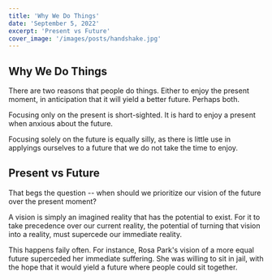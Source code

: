 ```yaml
---
title: 'Why We Do Things'
date: 'September 5, 2022'
excerpt: 'Present vs Future'
cover_image: '/images/posts/handshake.jpg'
---
```


<!-- Thesis: The future supercedes the present if the vision is that important -->

## Why We Do Things

There are two reasons that people do things.  Either to enjoy the present moment, in anticipation that it will yield a better future.  Perhaps both.  

Focusing only on the present is short-sighted.  It is hard to enjoy a present when anxious about the future.  

Focusing solely on the future is equally silly, as there is little use in applyings ourselves to a future that we do not take the time to enjoy.

## Present vs Future

That begs the question -- when should we prioritize our vision of the future over the present moment?  

A vision is simply an imagined reality that has the potential to exist.  For it to take precedence over our current reality, the potential of turning that vision into a reality, must supercede our immediate reality.

This happens faily often.  For instance, Rosa Park's vision of a more equal future superceded her immediate suffering.  She was willing to sit in jail, with the hope that it would yield a future where people could sit together. 


















